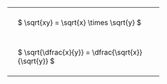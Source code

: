 ---
---

#  
<br>
<style type="text/css">
#T_5e0e5 th.col_heading {
  text-align: left;
  font-size: 1em;
}
#T_5e0e5 td {
  text-align: left;
  font-size: 1em;
  padding: 1.5em;
}
#T_5e0e5_row0_col0, #T_5e0e5_row1_col0 {
  width: 300px;
  white-space: pre-wrap;
}
</style>
<table id="T_5e0e5">
  <thead>
  </thead>
  <tbody>
    <tr>
      <td id="T_5e0e5_row0_col0" class="data row0 col0" >$ \sqrt{xy} = \sqrt{x} \times \sqrt{y} $</td>
    </tr>
    <tr>
      <td id="T_5e0e5_row1_col0" class="data row1 col0" >$ \sqrt{\dfrac{x}{y}} = \dfrac{\sqrt{x}}{\sqrt{y}} $</td>
    </tr>
  </tbody>
</table>
